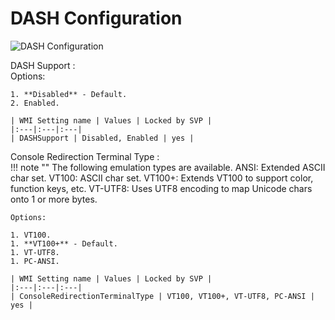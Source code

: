 # DASH Configuration

![DASH Configuration](https://cdrt.github.io/mk_docs/ref/bios/settings/thinkcentre/img/tc_dash_config.PNG)

DASH Support
:  
    Options:

    1. **Disabled** - Default.
    2. Enabled.

    | WMI Setting name | Values | Locked by SVP |
    |:---|:---|:---|
    | DASHSupport | Disabled, Enabled | yes |

Console Redirection Terminal Type
:  
    !!! note ""
    The following emulation types are available.
    ANSI: Extended ASCII char set.
    VT100: ASCII char set.
    VT100+: Extends VT100 to support color, function keys, etc.
    VT-UTF8: Uses UTF8 encoding to map Unicode chars onto 1 or more bytes.

    Options:

    1. VT100.
    1. **VT100+** - Default.
    1. VT-UTF8.
    1. PC-ANSI.

    | WMI Setting name | Values | Locked by SVP |
    |:---|:---|:---|
    | ConsoleRedirectionTerminalType | VT100, VT100+, VT-UTF8, PC-ANSI | yes |
